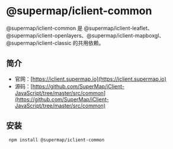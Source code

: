 # @supermap/iclient-common

@supermap/iclient-common 是 @supermap/iclient-leaflet、@supermap/iclient-openlayers、@supermap/iclient-mapboxgl、@supermap/iclient-classic 的共用依赖。

## 简介
* 官网：[https://iclient.supermap.io](https://iclient.supermap.io)
* 源码：[https://github.com/SuperMap/iClient-JavaScript/tree/master/src/common](https://github.com/SuperMap/iClient-JavaScript/tree/master/src/common)

## 安装

```
 npm install @supermap/iclient-common
```
